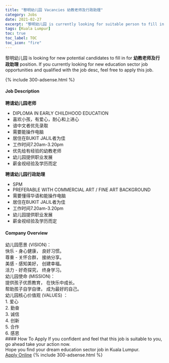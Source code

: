 ```yaml
---
title: "黎明幼儿园 Vacancies 幼教老师及行政助理" 
category: Jobs 
date: 2021-02-27 
excerpt: "黎明幼儿园 is currently looking for suitable person to fill in the 幼教老师及行政助理 which positioned at Kuala Lumpur" 
tags: [Kuala Lumpur] 
toc: true 
toc_label: TOC 
toc_icon: "fire" 
--- 
```


<p>黎明幼儿园 is looking for new potential candidates to fill in for <b>幼教老师及行政助理</b> position. If you currently looking for new education sector job opportunities and qualified with the job desc, feel free to apply this job.
</p>{% include 300-adsense.html %} 
 <div><div><h4>Job Description</h4></div><div><div><span><div><p><strong>&#32856;&#35831;&#24188;&#20799;&#22253;&#32769;&#24072;</strong></p><ul><li>DIPLOMA IN EARLY CHILDHOOD EDUCATION</li><li>&#21916;&#27426;&#23567;&#23401;&#65292;&#26377;&#29233;&#24515;&#65292;&#32784;&#24515;&#21644;&#19978;&#36827;&#24515;</li><li>&#35865;&#20013;&#25991;&#32773;&#20248;&#20808;&#24405;&#21462;</li><li>&#38656;&#35201;&#33021;&#25805;&#20316;&#30005;&#33041;</li><li>&#23621;&#20303;&#22312;BUKIT JALIL&#32773;&#20026;&#20339;</li><li>&#24037;&#20316;&#26102;&#38388;7.20am-3.20pm</li><li>&#20248;&#20808;&#32473;&#26377;&#32463;&#39564;&#30340;&#24188;&#25945;&#32769;&#24072;</li><li>&#24188;&#20799;&#22253;&#25552;&#20379;&#32844;&#19994;&#21457;&#23637;</li><li>&#34218;&#37329;&#35270;&#32463;&#39564;&#21450;&#23398;&#21382;&#32780;&#23450;</li></ul><p><strong>&#32856;&#35831;&#24188;&#20799;&#22253;&#34892;&#25919;&#21161;&#29702;</strong></p><ul><li>SPM</li><li>PREFERABLE WITH COMMERCIAL ART / FINE ART BACKGROUND</li><li>&#38656;&#35201;&#25026;&#24471;&#21326;&#35821;&#21644;&#33021;&#25805;&#20316;&#30005;&#33041;</li><li>&#23621;&#20303;&#22312;BUKIT JALIL&#32773;&#20026;&#20339;</li><li>&#24037;&#20316;&#26102;&#38388;7.20am-3.20pm</li><li>&#24188;&#20799;&#22253;&#25552;&#20379;&#32844;&#19994;&#21457;&#23637;</li><li>&#34218;&#37329;&#35270;&#32463;&#39564;&#21450;&#23398;&#21382;&#32780;&#23450;</li></ul></div></span></div></div></div> 
<div><div><h4>Company Overview</h4></div><div><div><span><div><div>&#24188;&#20799;&#22253;&#24895;&#26223; (VISION)&#65306;</div>
<div>&#24555;&#20048; - &#36523;&#24515;&#20581;&#24247;&#65292; &#33391;&#22909;&#20064;&#24815;&#12290;</div>
<div>&#23562;&#37325; - &#20851;&#24576;&#21512;&#32676;&#65292; &#25509;&#32435;&#20998;&#20139;&#12290;</div>
<div>&#32654;&#24863; - &#24863;&#30693;&#32654;&#22909;&#65292; &#21019;&#24314;&#24184;&#31119;&#12290;</div>
<div>&#27963;&#21147; - &#22909;&#22855;&#25506;&#31350;&#65292; &#32456;&#36523;&#23398;&#20064;&#12290;</div>
<div>&#24188;&#20799;&#22253;&#20351;&#21629; (MISSION)&#65306;</div>
<div>&#25552;&#20379;&#23401;&#23376;&#20248;&#36136;&#25945;&#32946;&#65292; &#22312;&#24555;&#20048;&#20013;&#25104;&#38271;&#12290;</div>
<div>&#24110;&#21161;&#23401;&#23376;&#33258;&#23398;&#33258;&#24459;&#65292; &#25104;&#20026;&#26368;&#22909;&#30340;&#33258;&#24049;&#12290;</div>
<div>&#24188;&#20799;&#22253;&#26680;&#24515;&#20215;&#20540;&#35266; (VALUES) &#65306;</div>
<div>1. &#29233;&#24515;</div>
<div>2. &#21220;&#22859;</div>
<div>3. &#35802;&#20449;</div>
<div>4. &#21019;&#26032;</div>
<div>5. &#21512;&#20316;</div>
<div>6. &#24863;&#24681;</div></div></span></div></div></div> 
#### How To Apply 
If you confident and feel that this job is suitable to you, go ahead take your action now. <br/> 
Hope you find your dream education sector job in Kuala Lumpur. <br/> 
<a href="https://www.jobstreet.com.my/en/job/幼教老师及行政助理-4483400?jobId=jobstreet-my-job-4483400" class="btn btn--info" target="_blank" rel="nofollow noopenner">Apply Online</a> 
{% include 300-adsense.html %} 